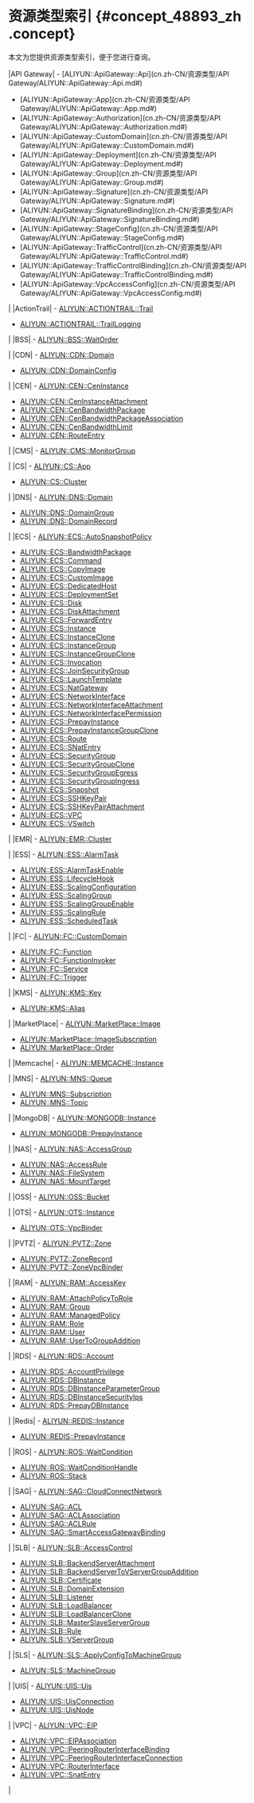 # 资源类型索引 {#concept_48893_zh .concept}

本文为您提供资源类型索引，便于您进行查询。

|API Gateway| -   [ALIYUN::ApiGateway::Api](cn.zh-CN/资源类型/API Gateway/ALIYUN::ApiGateway::Api.md#)
-   [ALIYUN::ApiGateway::App](cn.zh-CN/资源类型/API Gateway/ALIYUN::ApiGateway::App.md#)
-   [ALIYUN::ApiGateway::Authorization](cn.zh-CN/资源类型/API Gateway/ALIYUN::ApiGateway::Authorization.md#)
-   [ALIYUN::ApiGateway::CustomDomain](cn.zh-CN/资源类型/API Gateway/ALIYUN::ApiGateway::CustomDomain.md#)
-   [ALIYUN::ApiGateway::Deployment](cn.zh-CN/资源类型/API Gateway/ALIYUN::ApiGateway::Deployment.md#)
-   [ALIYUN::ApiGateway::Group](cn.zh-CN/资源类型/API Gateway/ALIYUN::ApiGateway::Group.md#)
-   [ALIYUN::ApiGateway::Signature](cn.zh-CN/资源类型/API Gateway/ALIYUN::ApiGateway::Signature.md#)
-   [ALIYUN::ApiGateway::SignatureBinding](cn.zh-CN/资源类型/API Gateway/ALIYUN::ApiGateway::SignatureBinding.md#)
-   [ALIYUN::ApiGateway::StageConfig](cn.zh-CN/资源类型/API Gateway/ALIYUN::ApiGateway::StageConfig.md#)
-   [ALIYUN::ApiGateway::TrafficControl](cn.zh-CN/资源类型/API Gateway/ALIYUN::ApiGateway::TrafficControl.md#)
-   [ALIYUN::ApiGateway::TrafficControlBinding](cn.zh-CN/资源类型/API Gateway/ALIYUN::ApiGateway::TrafficControlBinding.md#)
-   [ALIYUN::ApiGateway::VpcAccessConfig](cn.zh-CN/资源类型/API Gateway/ALIYUN::ApiGateway::VpcAccessConfig.md#)

 |
|ActionTrail| -   [ALIYUN::ACTIONTRAIL::Trail](cn.zh-CN/资源类型/ActionTrail/ALIYUN::ACTIONTRAIL::Trail.md#)
-   [ALIYUN::ACTIONTRAIL::TrailLogging](cn.zh-CN/资源类型/ActionTrail/ALIYUN::ACTIONTRAIL::TrailLogging.md#)

 |
|BSS| -   [ALIYUN::BSS::WaitOrder](cn.zh-CN/资源类型/BSS/ALIYUN::BSS::WaitOrder.md#)

 |
|CDN| -   [ALIYUN::CDN::Domain](cn.zh-CN/资源类型/CDN/ALIYUN::CDN::Domain.md#)
-   [ALIYUN::CDN::DomainConfig](cn.zh-CN/资源类型/CDN/ALIYUN::CDN::DomainConfig.md#)

 |
|CEN| -   [ALIYUN::CEN::CenInstance](cn.zh-CN/资源类型/CEN/ALIYUN::CEN::CenInstance.md#)
-   [ALIYUN::CEN::CenInstanceAttachment](cn.zh-CN/资源类型/CEN/ALIYUN::CEN::CenInstanceAttachment.md#)
-   [ALIYUN::CEN::CenBandwidthPackage](cn.zh-CN/资源类型/CEN/ALIYUN::CEN::CenBandwidthPackage.md#)
-   [ALIYUN::CEN::CenBandwidthPackageAssociation](cn.zh-CN/资源类型/CEN/ALIYUN::CEN::CenBandwidthPackageAssociation.md#)
-   [ALIYUN::CEN::CenBandwidthLimit](cn.zh-CN/资源类型/CEN/ALIYUN::CEN::CenBandwidthLimit.md#)
-   [ALIYUN::CEN::RouteEntry](cn.zh-CN/资源类型/CEN/ALIYUN::CEN::RouteEntry.md#)

 |
|CMS| -   [ALIYUN::CMS::MonitorGroup](cn.zh-CN/资源类型/CMS/ALIYUN::CMS::MonitorGroup.md#)

 |
|CS| -   [ALIYUN::CS::App](cn.zh-CN/资源类型/CS/ALIYUN::CS::App.md#)
-   [ALIYUN::CS::Cluster](cn.zh-CN/资源类型/CS/ALIYUN::CS::Cluster.md#)

 |
|DNS| -   [ALIYUN::DNS::Domain](cn.zh-CN/资源类型/DNS/ALIYUN::DNS::Domain.md#)
-   [ALIYUN::DNS::DomainGroup](cn.zh-CN/资源类型/DNS/ALIYUN::DNS::DomainGroup.md#)
-   [ALIYUN::DNS::DomainRecord](cn.zh-CN/资源类型/DNS/ALIYUN::DNS::DomainRecord.md#)

 |
|ECS| -   [ALIYUN::ECS::AutoSnapshotPolicy](cn.zh-CN/资源类型/ECS/ALIYUN::ECS::AutoSnapshotPolicy.md#)
-   [ALIYUN::ECS::BandwidthPackage](cn.zh-CN/资源类型/ECS/ALIYUN::ECS::BandwidthPackage.md#)
-   [ALIYUN::ECS::Command](cn.zh-CN/资源类型/ECS/ALIYUN::ECS::Command.md#)
-   [ALIYUN::ECS::CopyImage](cn.zh-CN/资源类型/ECS/ALIYUN::ECS::CopyImage.md#)
-   [ALIYUN::ECS::CustomImage](cn.zh-CN/资源类型/ECS/ALIYUN::ECS::CustomImage.md#)
-   [ALIYUN::ECS::DedicatedHost](cn.zh-CN/资源类型/ECS/ALIYUN::ECS::DedicatedHost.md#)
-   [ALIYUN::ECS::DeploymentSet](cn.zh-CN/资源类型/ECS/ALIYUN::ECS::DeploymentSet.md#)
-   [ALIYUN::ECS::Disk](cn.zh-CN/资源类型/ECS/ALIYUN::ECS::Disk.md#)
-   [ALIYUN::ECS::DiskAttachment](cn.zh-CN/资源类型/ECS/ALIYUN::ECS::DiskAttachment.md#)
-   [ALIYUN::ECS::ForwardEntry](cn.zh-CN/资源类型/ECS/ALIYUN::ECS::ForwardEntry.md#)
-   [ALIYUN::ECS::Instance](cn.zh-CN/资源类型/ECS/ALIYUN::ECS::Instance.md#)
-   [ALIYUN::ECS::InstanceClone](cn.zh-CN/资源类型/ECS/ALIYUN::ECS::InstanceClone.md#)
-   [ALIYUN::ECS::InstanceGroup](cn.zh-CN/资源类型/ECS/ALIYUN::ECS::InstanceGroup.md#)
-   [ALIYUN::ECS::InstanceGroupClone](cn.zh-CN/资源类型/ECS/ALIYUN::ECS::InstanceGroupClone.md#)
-   [ALIYUN::ECS::Invocation](cn.zh-CN/资源类型/ECS/ALIYUN::ECS::Invocation.md#)
-   [ALIYUN::ECS::JoinSecurityGroup](cn.zh-CN/资源类型/ECS/ALIYUN::ECS::JoinSecurityGroup.md#)
-   [ALIYUN::ECS::LaunchTemplate](cn.zh-CN/资源类型/ECS/ALIYUN::ECS::LaunchTemplate.md#)
-   [ALIYUN::ECS::NatGateway](cn.zh-CN/资源类型/ECS/ALIYUN::ECS::NatGateway.md#)
-   [ALIYUN::ECS::NetworkInterface](cn.zh-CN/资源类型/ECS/ALIYUN::ECS::NetworkInterface.md#)
-   [ALIYUN::ECS::NetworkInterfaceAttachment](cn.zh-CN/资源类型/ECS/ALIYUN::ECS::NetworkInterfaceAttachment.md#)
-   [ALIYUN::ECS::NetworkInterfacePermission](cn.zh-CN/资源类型/ECS/ALIYUN::ECS::NetworkInterfacePermission.md#)
-   [ALIYUN::ECS::PrepayInstance](cn.zh-CN/资源类型/ECS/ALIYUN::ECS::PrepayInstance.md#)
-   [ALIYUN::ECS::PrepayInstanceGroupClone](cn.zh-CN/资源类型/ECS/ALIYUN::ECS::PrepayInstanceGroupClone.md#)
-   [ALIYUN::ECS::Route](cn.zh-CN/资源类型/ECS/ALIYUN::ECS::Route.md#)
-   [ALIYUN::ECS::SNatEntry](cn.zh-CN/资源类型/ECS/ALIYUN::ECS::SNatEntry.md#)
-   [ALIYUN::ECS::SecurityGroup](cn.zh-CN/资源类型/ECS/ALIYUN::ECS::SecurityGroup.md#)
-   [ALIYUN::ECS::SecurityGroupClone](cn.zh-CN/资源类型/ECS/ALIYUN::ECS::SecurityGroupClone.md#)
-   [ALIYUN::ECS::SecurityGroupEgress](cn.zh-CN/资源类型/ECS/ALIYUN::ECS::SecurityGroupEgress.md#)
-   [ALIYUN::ECS::SecurityGroupIngress](cn.zh-CN/资源类型/ECS/ALIYUN::ECS::SecurityGroupIngress.md#)
-   [ALIYUN::ECS::Snapshot](cn.zh-CN/资源类型/ECS/ALIYUN::ECS::Snapshot.md#)
-   [ALIYUN::ECS::SSHKeyPair](cn.zh-CN/资源类型/ECS/ALIYUN::ECS::SSHKeyPair.md#)
-   [ALIYUN::ECS::SSHKeyPairAttachment](cn.zh-CN/资源类型/ECS/ALIYUN::ECS::SSHKeyPairAttachment.md#)
-   [ALIYUN::ECS::VPC](cn.zh-CN/资源类型/ECS/ALIYUN::ECS::VPC.md#)
-   [ALIYUN::ECS::VSwitch](cn.zh-CN/资源类型/ECS/ALIYUN::ECS::VSwitch.md#)

 |
|EMR| -   [ALIYUN::EMR::Cluster](cn.zh-CN/资源类型/EMR/ALIYUN::EMR::Cluster.md#)

 |
|ESS| -   [ALIYUN::ESS::AlarmTask](cn.zh-CN/资源类型/ESS/ALIYUN::ESS::AlarmTask.md#)
-   [ALIYUN::ESS::AlarmTaskEnable](cn.zh-CN/资源类型/ESS/ALIYUN::ESS::AlarmTaskEnable.md#)
-   [ALIYUN::ESS::LifecycleHook](cn.zh-CN/资源类型/ESS/ALIYUN::ESS::LifecycleHook.md#)
-   [ALIYUN::ESS::ScalingConfiguration](cn.zh-CN/资源类型/ESS/ALIYUN::ESS::ScalingConfiguration.md#)
-   [ALIYUN::ESS::ScalingGroup](cn.zh-CN/资源类型/ESS/ALIYUN::ESS::ScalingGroup.md#)
-   [ALIYUN::ESS::ScalingGroupEnable](cn.zh-CN/资源类型/ESS/ALIYUN::ESS::ScalingGroupEnable.md#)
-   [ALIYUN::ESS::ScalingRule](cn.zh-CN/资源类型/ESS/ALIYUN::ESS::ScalingRule.md#)
-   [ALIYUN::ESS::ScheduledTask](cn.zh-CN/资源类型/ESS/ALIYUN::ESS::ScheduledTask.md#)

 |
|FC| -   [ALIYUN::FC::CustomDomain](cn.zh-CN/资源类型/FC/ALIYUN::FC::CustomDomain.md#)
-   [ALIYUN::FC::Function](cn.zh-CN/资源类型/FC/ALIYUN::FC::Function.md#)
-   [ALIYUN::FC::FunctionInvoker](cn.zh-CN/资源类型/FC/ALIYUN::FC::FunctionInvoker.md#)
-   [ALIYUN::FC::Service](cn.zh-CN/资源类型/FC/ALIYUN::FC::Service.md#)
-   [ALIYUN::FC::Trigger](cn.zh-CN/资源类型/FC/ALIYUN::FC::Trigger.md#)

 |
|KMS| -   [ALIYUN::KMS::Key](cn.zh-CN/资源类型/KMS/ALIYUN::KMS::Key.md#)
-   [ALIYUN::KMS::Alias](cn.zh-CN/资源类型/KMS/ALIYUN::KMS::Alias.md#)

 |
|MarketPlace| -   [ALIYUN::MarketPlace::Image](cn.zh-CN/资源类型/MarketPlace/ALIYUN::MarketPlace::Image.md#)
-   [ALIYUN::MarketPlace::ImageSubscription](cn.zh-CN/资源类型/MarketPlace/ALIYUN::MarketPlace::ImageSubscription.md#)
-   [ALIYUN::MarketPlace::Order](cn.zh-CN/资源类型/MarketPlace/ALIYUN::MarketPlace::Order.md#)

 |
|Memcache| -   [ALIYUN::MEMCACHE::Instance](cn.zh-CN/资源类型/Memcache/ALIYUN::MEMCACHE::Instance.md#)

 |
|MNS| -   [ALIYUN::MNS::Queue](cn.zh-CN/资源类型/MNS/ALIYUN::MNS::Queue.md#)
-   [ALIYUN::MNS::Subscription](cn.zh-CN/资源类型/MNS/ALIYUN::MNS::Subscription.md#)
-   [ALIYUN::MNS::Topic](cn.zh-CN/资源类型/MNS/ALIYUN::MNS::Topic.md#)

 |
|MongoDB| -   [ALIYUN::MONGODB::Instance](cn.zh-CN/资源类型/MongoDB/ALIYUN::MONGODB::Instance.md#)
-   [ALIYUN::MONGODB::PrepayInstance](cn.zh-CN/资源类型/MongoDB/ALIYUN::MONGODB::PrepayInstance.md#)

 |
|NAS| -   [ALIYUN::NAS::AccessGroup](cn.zh-CN/资源类型/NAS/ALIYUN::NAS::AccessGroup.md#)
-   [ALIYUN::NAS::AccessRule](cn.zh-CN/资源类型/NAS/ALIYUN::NAS::AccessRule.md#)
-   [ALIYUN::NAS::FileSystem](cn.zh-CN/资源类型/NAS/ALIYUN::NAS::FileSystem.md#)
-   [ALIYUN::NAS::MountTarget](cn.zh-CN/资源类型/NAS/ALIYUN::NAS::MountTarget.md#)

 |
|OSS| -   [ALIYUN::OSS::Bucket](cn.zh-CN/资源类型/OSS/ALIYUN::OSS::Bucket.md#)

 |
|OTS| -   [ALIYUN::OTS::Instance](cn.zh-CN/资源类型/OTS/ALIYUN::OTS::Instance.md#)
-   [ALIYUN::OTS::VpcBinder](cn.zh-CN/资源类型/OTS/ALIYUN::OTS::VpcBinder.md#)

 |
|PVTZ| -   [ALIYUN::PVTZ::Zone](cn.zh-CN/资源类型/PVTZ/ALIYUN::PVTZ::Zone.md#)
-   [ALIYUN::PVTZ::ZoneRecord](cn.zh-CN/资源类型/PVTZ/ALIYUN::PVTZ::ZoneRecord.md#)
-   [ALIYUN::PVTZ::ZoneVpcBinder](cn.zh-CN/资源类型/PVTZ/ALIYUN::PVTZ::ZoneVpcBinder.md#)

 |
|RAM| -   [ALIYUN::RAM::AccessKey](cn.zh-CN/资源类型/RAM/ALIYUN::RAM::AccessKey.md#)
-   [ALIYUN::RAM::AttachPolicyToRole](cn.zh-CN/资源类型/RAM/ALIYUN::RAM::AttachPolicyToRole.md#)
-   [ALIYUN::RAM::Group](cn.zh-CN/资源类型/RAM/ALIYUN::RAM::Group.md#)
-   [ALIYUN::RAM::ManagedPolicy](cn.zh-CN/资源类型/RAM/ALIYUN::RAM::ManagedPolicy.md#)
-   [ALIYUN::RAM::Role](cn.zh-CN/资源类型/RAM/ALIYUN::RAM::Role.md#)
-   [ALIYUN::RAM::User](cn.zh-CN/资源类型/RAM/ALIYUN::RAM::User.md#)
-   [ALIYUN::RAM::UserToGroupAddition](cn.zh-CN/资源类型/RAM/ALIYUN::RAM::UserToGroupAddition.md#)

 |
|RDS| -   [ALIYUN::RDS::Account](cn.zh-CN/资源类型/RDS/ALIYUN::RDS::Account.md#)
-   [ALIYUN::RDS::AccountPrivilege](cn.zh-CN/资源类型/RDS/ALIYUN::RDS::AccountPrivilege.md#)
-   [ALIYUN::RDS::DBInstance](cn.zh-CN/资源类型/RDS/ALIYUN::RDS::DBInstance.md#)
-   [ALIYUN::RDS::DBInstanceParameterGroup](cn.zh-CN/资源类型/RDS/ALIYUN::RDS::DBInstanceParameterGroup.md#)
-   [ALIYUN::RDS::DBInstanceSecurityIps](cn.zh-CN/资源类型/RDS/ALIYUN::RDS::DBInstanceSecurityIps.md#)
-   [ALIYUN::RDS::PrepayDBInstance](cn.zh-CN/资源类型/RDS/ALIYUN::RDS::PrepayDBInstance.md#)

 |
|Redis| -   [ALIYUN::REDIS::Instance](cn.zh-CN/资源类型/Redis/ALIYUN::REDIS::Instance.md#)
-   [ALIYUN::REDIS::PrepayInstance](cn.zh-CN/资源类型/Redis/ALIYUN::REDIS::PrepayInstance.md#)

 |
|ROS| -   [ALIYUN::ROS::WaitCondition](cn.zh-CN/资源类型/ROS/ALIYUN::ROS::WaitCondition.md#)
-   [ALIYUN::ROS::WaitConditionHandle](cn.zh-CN/资源类型/ROS/ALIYUN::ROS::WaitConditionHandle.md#)
-   [ALIYUN::ROS::Stack](cn.zh-CN/资源类型/ROS/ALIYUN::ROS::Stack.md#)

 |
|SAG| -   [ALIYUN::SAG::CloudConnectNetwork](cn.zh-CN/资源类型/SAG/ALIYUN::SAG::CloudConnectNetwork.md#)
-   [ALIYUN::SAG::ACL](cn.zh-CN/资源类型/SAG/ALIYUN::SAG::ACL.md#)
-   [ALIYUN::SAG::ACLAssociation](cn.zh-CN/资源类型/SAG/ALIYUN::SAG::ACLAssociation.md#)
-   [ALIYUN::SAG::ACLRule](cn.zh-CN/资源类型/SAG/ALIYUN::SAG::ACLRule.md#)
-   [ALIYUN::SAG::SmartAccessGatewayBinding](cn.zh-CN/资源类型/SAG/ALIYUN::SAG::SmartAccessGatewayBinding.md#)

 |
|SLB| -   [ALIYUN::SLB::AccessControl](cn.zh-CN/资源类型/SLB/ALIYUN::SLB::AccessControl.md#)
-   [ALIYUN::SLB::BackendServerAttachment](cn.zh-CN/资源类型/SLB/ALIYUN::SLB::BackendServerAttachment.md#)
-   [ALIYUN::SLB::BackendServerToVServerGroupAddition](cn.zh-CN/资源类型/SLB/ALIYUN::SLB::BackendServerToVServerGroupAddition.md#)
-   [ALIYUN::SLB::Certificate](cn.zh-CN/资源类型/SLB/ALIYUN::SLB::Certificate.md#)
-   [ALIYUN::SLB::DomainExtension](cn.zh-CN/资源类型/SLB/ALIYUN::SLB::DomainExtension.md#)
-   [ALIYUN::SLB::Listener](cn.zh-CN/资源类型/SLB/ALIYUN::SLB::Listener.md#)
-   [ALIYUN::SLB::LoadBalancer](cn.zh-CN/资源类型/SLB/ALIYUN::SLB::LoadBalancer.md#)
-   [ALIYUN::SLB::LoadBalancerClone](cn.zh-CN/资源类型/SLB/ALIYUN::SLB::LoadBalancerClone.md#)
-   [ALIYUN::SLB::MasterSlaveServerGroup](cn.zh-CN/资源类型/SLB/ALIYUN::SLB::MasterSlaveServerGroup.md#)
-   [ALIYUN::SLB::Rule](cn.zh-CN/资源类型/SLB/ALIYUN::SLB::Rule.md#)
-   [ALIYUN::SLB::VServerGroup](cn.zh-CN/资源类型/SLB/ALIYUN::SLB::VServerGroup.md#)

 |
|SLS| -   [ALIYUN::SLS::ApplyConfigToMachineGroup](cn.zh-CN/资源类型/SLS/ALIYUN::SLS::ApplyConfigToMachineGroup.md#)
-   [ALIYUN::SLS::MachineGroup](cn.zh-CN/资源类型/SLS/ALIYUN::SLS::MachineGroup.md#)

 |
|UIS| -   [ALIYUN::UIS::Uis](cn.zh-CN/资源类型/UIS/ALIYUN::UIS::Uis.md#)
-   [ALIYUN::UIS::UisConnection](cn.zh-CN/资源类型/UIS/ALIYUN::UIS::UisConnection.md#)
-   [ALIYUN::UIS::UisNode](cn.zh-CN/资源类型/UIS/ALIYUN::UIS::UisNode.md#)

 |
|VPC| -   [ALIYUN::VPC::EIP](cn.zh-CN/资源类型/VPC/ALIYUN::VPC::EIP.md#)
-   [ALIYUN::VPC::EIPAssociation](cn.zh-CN/资源类型/VPC/ALIYUN::VPC::EIPAssociation.md#)
-   [ALIYUN::VPC::PeeringRouterInterfaceBinding](cn.zh-CN/资源类型/VPC/ALIYUN::VPC::PeeringRouterInterfaceBinding.md#)
-   [ALIYUN::VPC::PeeringRouterInterfaceConnection](cn.zh-CN/资源类型/VPC/ALIYUN::VPC::PeeringRouterInterfaceConnection.md#)
-   [ALIYUN::VPC::RouterInterface](cn.zh-CN/资源类型/VPC/ALIYUN::VPC::RouterInterface.md#)
-   [ALIYUN::VPC::SnatEntry](cn.zh-CN/资源类型/VPC/ALIYUN::VPC::SnatEntry.md#)

 |

